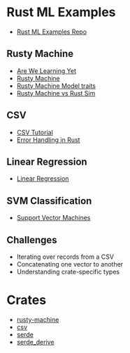 # Rust ML Examples

-   [Rust ML Examples Repo](https://github.com/danielbank/rust-ml-examples)

## Rusty Machine

-   [Are We Learning Yet](http://www.arewelearningyet.com/)
-   [Rusty Machine](https://github.com/AtheMathmo/rusty-machine/)
-   [Rusty Machine Model traits](http://athemathmo.github.io/2016/07/28/rusty-machine-talk.html#/10)
-   [Rusty Machine vs Rust Sim](https://github.com/AtheMathmo/rusty-machine/issues/199)

## CSV

-   [CSV Tutorial](https://docs.rs/csv/1.0.5/csv/tutorial/index.html)
-   [Error Handling in Rust](https://blog.burntsushi.net/rust-error-handling/)

## Linear Regression

-   [Linear Regression](https://newonlinecourses.science.psu.edu/stat501/node/382/)

## SVM Classification

-   [Support Vector Machines](https://scikit-learn.org/stable/modules/svm.html)

## Challenges

-   Iterating over records from a CSV
-   Concatenating one vector to another
-   Understanding crate-specific types

# Crates

-   [rusty-machine](https://crates.io/crates/rusty-machine)
-   [csv](https://crates.io/crates/csv)
-   [serde](https://crates.io/crates/serde)
-   [serde_derive](https://crates.io/crates/serde_derive)
